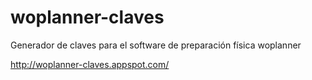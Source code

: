 # woplanner-claves
Generador de claves para el software de preparación física woplanner

http://woplanner-claves.appspot.com/
